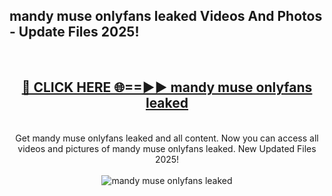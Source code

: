 <h2>mandy muse onlyfans leaked Videos And Photos - Update Files 2025!</h2>
<br>
<div align="center">
<h2><a href="https://linkcuts.com/hfmhzwbr" rel="nofollow">🔴 CLICK HERE 🌐==►► mandy muse onlyfans leaked</a></h2>
<br>
Get mandy muse onlyfans leaked and all content. Now you can access all videos and pictures of mandy muse onlyfans leaked. New Updated Files 2025!
<br>
<br>
<a href="https://linkcuts.com/hfmhzwbr" rel="nofollow" data-target="animated-image.originalLink"><img src="https://i.ibb.co.com/WyWwxjT/player-gif2.gif" alt="mandy muse onlyfans leaked" style="max-width: 100%; display: inline-block;" data-target="animated-image.originalImage"></a>
</div>
<br>